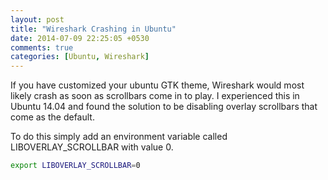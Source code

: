 ```yaml
---
layout: post
title: "Wireshark Crashing in Ubuntu"
date: 2014-07-09 22:25:05 +0530
comments: true
categories: [Ubuntu, Wireshark]
---
```


If you have customized your ubuntu GTK theme, Wireshark would most likely crash as soon as scrollbars come in to play. I experienced this in Ubuntu 14.04 and found the solution to be disabling overlay scrollbars that come as the default. 

To do this simply add an environment variable called LIBOVERLAY_SCROLLBAR with value 0. 

```bash
export LIBOVERLAY_SCROLLBAR=0
```